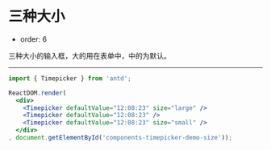 # 三种大小

-	order: 6

三种大小的输入框，大的用在表单中，中的为默认。

---

````jsx
import { Timepicker } from 'antd';

ReactDOM.render(
  <div>
    <Timepicker defaultValue="12:08:23" size="large" />
    <Timepicker defaultValue="12:08:23" />
    <Timepicker defaultValue="12:08:23" size="small" />
  </div>
, document.getElementById('components-timepicker-demo-size'));
````
